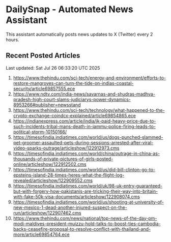# DailySnap - Automated News Assistant

This assistant automatically posts news updates to X (Twitter) every 2 hours.

## Recent Posted Articles

Last updated: Sat Jul 26 06:33:20 UTC 2025

1. https://www.thehindu.com/sci-tech/energy-and-environment/efforts-to-restore-mangroves-can-turn-the-tide-on-indias-coastal-security/article69857555.ece
2. https://www.ndtv.com/india-news/savarnas-and-shudras-madhya-pradesh-high-court-slams-judiciarys-power-dynamics-8953266#publisher=newsstand
3. https://www.thehindu.com/sci-tech/technology/what-happened-to-the-crypto-exchange-coindcx-explained/article69854865.ece
4. https://indianexpress.com/article/india/jk-paid-heavy-price-due-to-such-incidents-tribal-mans-death-in-jammu-police-firing-leads-to-political-storm-10150166/
5. https://timesofindia.indiatimes.com/world/us/dogs-punched-slammed-pet-groomer-assaulted-pets-during-sessions-arrested-after-viral-video-sparks-outrage/articleshow/122912973.cms
6. https://timesofindia.indiatimes.com/world/china/outrage-in-china-as-thousands-of-private-pictures-of-girls-posted-online/articleshow/122912502.cms
7. https://timesofindia.indiatimes.com/world/us/did-bill-clinton-go-to-epsteins-island-28-times-heres-what-the-flight-log-revealed/articleshow/122909552.cms
8. https://timesofindia.indiatimes.com/world/uk/98-uk-entry-guaranteed-but-with-forgery-how-pakistanis-are-tricking-their-way-into-britain-with-fake-50k-visa-documents/articleshow/122908074.cms
9. https://timesofindia.indiatimes.com/world/us/shooting-at-university-of-new-mexico-1-dead-another-injured-suspect-on-the-run/articleshow/122907462.cms
10. https://www.thehindu.com/news/national/top-news-of-the-day-pm-modi-maldives-president-muizzu-hold-talks-to-boost-ties-cambodia-backs-ceasefire-proposal-to-resolve-conflict-with-thailand-and-more/article69854764.ece
